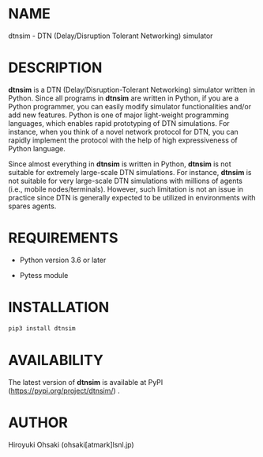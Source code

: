 # NAME

dtnsim - DTN (Delay/Disruption Tolerant Networking) simulator

# DESCRIPTION

**dtnsim** is a DTN (Delay/Disruption-Tolerant Networking) simulator written
in Python.  Since all programs in **dtnsim** are written in Python, if you are
a Python programmer, you can easily modify simulator functionalities and/or
add new features.  Python is one of major light-weight programming languages,
which enables rapid prototyping of DTN simulations.  For instance, when you
think of a novel network protocol for DTN, you can rapidly implement the
protocol with the help of high expressiveness of Python language.

Since almost everything in **dtnsim** is written in Python, **dtnsim** is not
suitable for extremely large-scale DTN simulations.  For instance, **dtnsim**
is not suitable for very large-scale DTN simulations with millions of agents
(i.e., mobile nodes/terminals).  However, such limitation is not an issue in
practice since DTN is generally expected to be utilized in environments with
spares agents.

# REQUIREMENTS

- Python version 3.6 or later

- Pytess module

# INSTALLATION

```python
pip3 install dtnsim
```

# AVAILABILITY

The latest version of **dtnsim** is available at PyPI
(https://pypi.org/project/dtnsim/) .

# AUTHOR

Hiroyuki Ohsaki (ohsaki[atmark]lsnl.jp)
